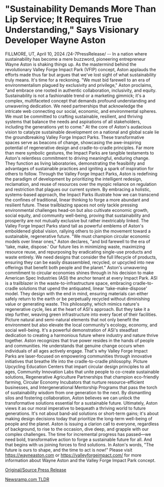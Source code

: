 # "Sustainability Demands More Than Lip Service; It Requires True Understanding," Says Visionary Developer Wayne Aston

FILLMORE, UT, April 10, 2024 /24-7PressRelease/ -- In a nation where sustainability has become a mere buzzword, pioneering entrepreneur Wayne Aston is shaking things up. As the mastermind behind the revolutionary Valley Forge Impact Park (VFIP) concept, Aston applauds the efforts made thus far but argues that we've lost sight of what sustainability truly means. It's time for a reckoning.  "We must bid farewell to an era of environmentalism plagued by exclusivity and privilege," Aston proclaims, "and embrace one rooted in authentic collaboration, inclusivity, and equity. Sustainability is not a fashionable trend or a marketing gimmick; it's a complex, multifaceted concept that demands profound understanding and unwavering dedication. We need partnerships that acknowledge the intricate web connecting our social, economic, and environmental spheres. We must be committed to crafting sustainable, resilient, and thriving systems that balance the needs and aspirations of all stakeholders, including the generations yet to come."  At the core of Aston's audacious vision to catalyze sustainable development on a national and global scale lie the groundbreaking Valley Forge Impact Parks. These transformative spaces serve as beacons of change, showcasing the awe-inspiring potential of regenerative design and cradle-to-cradle principles. Far more than mere symbolic gestures, the Impact Parks are tangible testaments to Aston's relentless commitment to driving meaningful, enduring change. They function as living laboratories, demonstrating the feasibility and advantages of sustainable practices and igniting a spark of inspiration for others to follow.  Through the Valley Forge Impact Parks, Aston is redefining the paradigm of development by prioritizing the intelligent redesign, reclamation, and reuse of resources over the myopic reliance on regulation and restriction that plagues our current system. By embracing a holistic, systems-based approach, the Impact Parks illustrate how we can transcend the confines of traditional, linear thinking to forge a more abundant and resilient future. These trailblazing spaces not only tackle pressing environmental challenges head-on but also cultivate economic growth, social equity, and community well-being, proving that sustainability and prosperity are not mutually exclusive but rather inextricably linked. The Valley Forge Impact Parks stand tall as powerful emblems of Aston's emboldened global vision, rallying others to join the movement toward a sustainable, regenerative future.  "We must champion circular economic models over linear ones," Aston declares, "and bid farewell to the era of 'take, make, dispose.' Our future lies in minimizing waste, maximizing resource reuse, and repurposing by eradicating single-use products and waste entirely. We need designs that consider the full lifecycle of products, ensuring they can be easily disassembled, recycled, or upcycled into new offerings that benefit both people and the planet."  Aston's unwavering commitment to circular economies shines through in his decision to make American Spec Industries (ASI) the anchor tenant at every Impact Park. ASI is a trailblazer in the waste-to-infrastructure space, embracing cradle-to-cradle solutions that upend the antiquated, linear 'take-make-dispose' model. They design with the end in mind, ensuring materials can either safely return to the earth or be perpetually recycled without diminishing value or generating waste.  This philosophy, which mimics nature's regenerative cycle, lies at the heart of ASI's approach. But they take it a step further, weaving green infrastructure into every facet of their facilities. Picture natural and semi-natural elements that not only benefit the environment but also elevate the local community's ecology, economy, and social well-being. It's a powerful demonstration of ASI's steadfast dedication to creating a harmonious future where industry and nature thrive together.  Aston recognizes that true power resides in the hands of people and communities. He understands that genuine change occurs when individuals of all ages actively engage. That's why Valley Forge Impact Parks are laser-focused on empowering communities through innovative initiatives that breathe life into the cradle-to-cradle philosophy. Picture Upcycling Education Centers that impart circular design principles to all ages, Community Innovation Labs that unite people to co-create sustainable solutions, Regenerative Agriculture Partnerships that champion eco-friendly farming, Circular Economy Incubators that nurture resource-efficient businesses, and Intergenerational Mentorship Programs that pass the torch of sustainability wisdom from one generation to the next. By dismantling silos and fostering collaboration, Aston believes we can unlock the transformative solutions essential for a sustainable future.  Ultimately, Aston views it as our moral imperative to bequeath a thriving world to future generations. It's not about band-aid solutions or short-term gains; it's about making design decisions today that prioritize the long-term well-being of people and the planet. Aston is issuing a clarion call to everyone, regardless of background, to rise to the occasion, dive deep, and grapple with our complex challenges. The time for incremental progress has passed—we need bold, transformative action to forge a sustainable future for all. And that begins with us joining forces to find solutions. In Aston's words, "The future is ours to shape, and the time to act is now!"  Please visit https://wayneaston.com or https://valleyforgeimpact.com/ for more information about Wayne Aston and the Valley Forge Impact Park concept. 

[Original/Source Press Release](https://www.24-7pressrelease.com/press-release/509915/sustainability-demands-more-than-lip-service-it-requires-true-understanding-says-visionary-developer-wayne-aston) 

[Newsramp.com TLDR](https://newsramp.com/None) 